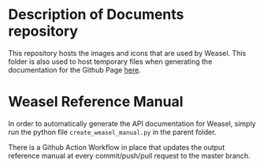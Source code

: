 # Description of Documents repository

This repository hosts the images and icons that are used by Weasel. This folder is also used to host temporary files when generating the documentation for the Github Page [here](https://qib-sheffield.github.io/Weasel/). 

# Weasel Reference Manual

In order to automatically generate the API documentation for Weasel, simply run the python file `create_weasel_manual.py` in the parent folder.

There is a Github Action Workflow in place that updates the output reference manual at every commit/push/pull request to the master branch.

